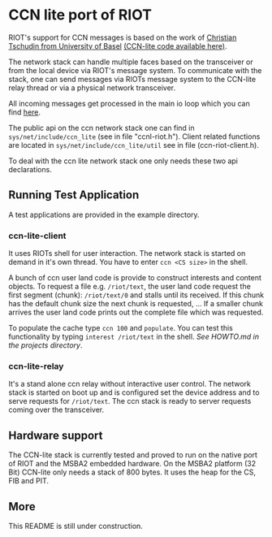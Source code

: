 CCN lite port of RIOT
=====================

RIOT's support for CCN messages is based on the work of [Christian Tschudin from University of Basel](http://cn.cs.unibas.ch/people/cft/) [(CCN-lite code available here)](https://github.com/cn-uofbasel/ccn-lite).

The network stack can handle multiple faces based on the transceiver or from the local device via RIOT's message system.
To communicate with the stack, one can send messages via RIOTs message system to the CCN-lite relay thread or via a physical network transceiver.

All incoming messages get processed in the main io loop which you can find [here](ccn-lite-relay.c#L302).

The public api on the ccn network stack one can find in `sys/net/include/ccn_lite` (see in file "ccnl-riot.h").
Client related functions are located in `sys/net/include/ccn_lite/util` see in file (ccn-riot-client.h).

To deal with the ccn lite network stack one only needs these two api declarations.


Running Test Application
------------------------

A test applications are provided in the example directory.

### ccn-lite-client

It uses RIOTs shell for user interaction.
The network stack is started on demand in it's own thread. You have to enter `ccn <CS size>` in the shell.

A bunch of ccn user land code is provide to construct interests and content objects.
To request a file e.g. `/riot/text`, the user land code request the first segment (chunk): `/riot/text/0` and stalls until its received.
If this chunk has the default chunk size the next chunk is requested, ...
If a smaller chunk arrives the user land code prints out the complete file which was requested.

To populate the cache type `ccn 100` and `populate`.
You can test this functionality by typing `interest /riot/text` in the shell. *See HOWTO.md in the projects directory*.

### ccn-lite-relay

It's a stand alone ccn relay without interactive user control.
The network stack is started on boot up and is configured set the device address and to serve requests for `/riot/text`.
The ccn stack is ready to server requests coming over the transceiver.

Hardware support
----------------

The CCN-lite stack is currently tested and proved to run on the native port of RIOT and the MSBA2 embedded hardware.
On the MSBA2 platform (32 Bit) CCN-lite only needs a stack of 800 bytes.
It uses the heap for the CS, FIB and PIT.

More
----

This README is still under construction.
